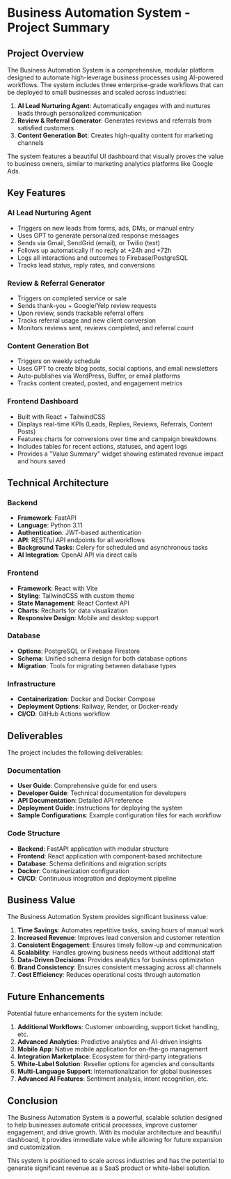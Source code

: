 # Business Automation System - Project Summary

## Project Overview

The Business Automation System is a comprehensive, modular platform designed to automate high-leverage business processes using AI-powered workflows. The system includes three enterprise-grade workflows that can be deployed to small businesses and scaled across industries:

1. **AI Lead Nurturing Agent**: Automatically engages with and nurtures leads through personalized communication
2. **Review & Referral Generator**: Generates reviews and referrals from satisfied customers
3. **Content Generation Bot**: Creates high-quality content for marketing channels

The system features a beautiful UI dashboard that visually proves the value to business owners, similar to marketing analytics platforms like Google Ads.

## Key Features

### AI Lead Nurturing Agent
- Triggers on new leads from forms, ads, DMs, or manual entry
- Uses GPT to generate personalized response messages
- Sends via Gmail, SendGrid (email), or Twilio (text)
- Follows up automatically if no reply at +24h and +72h
- Logs all interactions and outcomes to Firebase/PostgreSQL
- Tracks lead status, reply rates, and conversions

### Review & Referral Generator
- Triggers on completed service or sale
- Sends thank-you + Google/Yelp review requests
- Upon review, sends trackable referral offers
- Tracks referral usage and new client conversion
- Monitors reviews sent, reviews completed, and referral count

### Content Generation Bot
- Triggers on weekly schedule
- Uses GPT to create blog posts, social captions, and email newsletters
- Auto-publishes via WordPress, Buffer, or email platforms
- Tracks content created, posted, and engagement metrics

### Frontend Dashboard
- Built with React + TailwindCSS
- Displays real-time KPIs (Leads, Replies, Reviews, Referrals, Content Posts)
- Features charts for conversions over time and campaign breakdowns
- Includes tables for recent actions, statuses, and agent logs
- Provides a "Value Summary" widget showing estimated revenue impact and hours saved

## Technical Architecture

### Backend
- **Framework**: FastAPI
- **Language**: Python 3.11
- **Authentication**: JWT-based authentication
- **API**: RESTful API endpoints for all workflows
- **Background Tasks**: Celery for scheduled and asynchronous tasks
- **AI Integration**: OpenAI API via direct calls

### Frontend
- **Framework**: React with Vite
- **Styling**: TailwindCSS with custom theme
- **State Management**: React Context API
- **Charts**: Recharts for data visualization
- **Responsive Design**: Mobile and desktop support

### Database
- **Options**: PostgreSQL or Firebase Firestore
- **Schema**: Unified schema design for both database options
- **Migration**: Tools for migrating between database types

### Infrastructure
- **Containerization**: Docker and Docker Compose
- **Deployment Options**: Railway, Render, or Docker-ready
- **CI/CD**: GitHub Actions workflow

## Deliverables

The project includes the following deliverables:

### Documentation
- **User Guide**: Comprehensive guide for end users
- **Developer Guide**: Technical documentation for developers
- **API Documentation**: Detailed API reference
- **Deployment Guide**: Instructions for deploying the system
- **Sample Configurations**: Example configuration files for each workflow

### Code Structure
- **Backend**: FastAPI application with modular structure
- **Frontend**: React application with component-based architecture
- **Database**: Schema definitions and migration scripts
- **Docker**: Containerization configuration
- **CI/CD**: Continuous integration and deployment pipeline

## Business Value

The Business Automation System provides significant business value:

1. **Time Savings**: Automates repetitive tasks, saving hours of manual work
2. **Increased Revenue**: Improves lead conversion and customer retention
3. **Consistent Engagement**: Ensures timely follow-up and communication
4. **Scalability**: Handles growing business needs without additional staff
5. **Data-Driven Decisions**: Provides analytics for business optimization
6. **Brand Consistency**: Ensures consistent messaging across all channels
7. **Cost Efficiency**: Reduces operational costs through automation

## Future Enhancements

Potential future enhancements for the system include:

1. **Additional Workflows**: Customer onboarding, support ticket handling, etc.
2. **Advanced Analytics**: Predictive analytics and AI-driven insights
3. **Mobile App**: Native mobile application for on-the-go management
4. **Integration Marketplace**: Ecosystem for third-party integrations
5. **White-Label Solution**: Reseller options for agencies and consultants
6. **Multi-Language Support**: Internationalization for global businesses
7. **Advanced AI Features**: Sentiment analysis, intent recognition, etc.

## Conclusion

The Business Automation System is a powerful, scalable solution designed to help businesses automate critical processes, improve customer engagement, and drive growth. With its modular architecture and beautiful dashboard, it provides immediate value while allowing for future expansion and customization.

This system is positioned to scale across industries and has the potential to generate significant revenue as a SaaS product or white-label solution.

